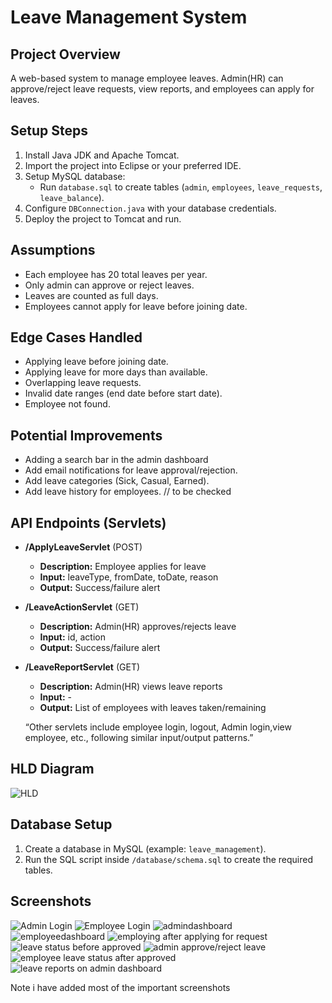 # Leave Management System

## Project Overview
A web-based system to manage employee leaves. Admin(HR) can approve/reject leave requests, view reports, and employees can apply for leaves.

## Setup Steps
1. Install Java JDK and Apache Tomcat.
2. Import the project into Eclipse or your preferred IDE.
3. Setup MySQL database:
   - Run `database.sql` to create tables (`admin`, `employees`, `leave_requests`, `leave_balance`).
4. Configure `DBConnection.java` with your database credentials.
5. Deploy the project to Tomcat and run.

## Assumptions
- Each employee has 20 total leaves per year.
- Only admin can approve or reject leaves.
- Leaves are counted as full days.
- Employees cannot apply for leave before joining date.

## Edge Cases Handled
- Applying leave before joining date.
- Applying leave for more days than available.
- Overlapping leave requests.
- Invalid date ranges (end date before start date).
- Employee not found.

## Potential Improvements
- Adding a search bar in the admin dashboard
- Add email notifications for leave approval/rejection.
- Add leave categories (Sick, Casual, Earned).
- Add leave history for employees. // to be checked 


## API Endpoints (Servlets)

- **/ApplyLeaveServlet** (POST)  
  - **Description:** Employee applies for leave  
  - **Input:** leaveType, fromDate, toDate, reason  
  - **Output:** Success/failure alert

- **/LeaveActionServlet** (GET)  
  - **Description:** Admin(HR) approves/rejects leave  
  - **Input:** id, action  
  - **Output:** Success/failure alert

- **/LeaveReportServlet** (GET)  
  - **Description:** Admin(HR) views leave reports  
  - **Input:** -  
  - **Output:** List of employees with leaves taken/remaining
  
  “Other servlets include employee login, logout, Admin login,view employee, etc., following similar 	input/output 	patterns.”


## HLD Diagram
![HLD](Diagram/HLD%20-%20leave_management_system.png)

## Database Setup
1. Create a database in MySQL (example: `leave_management`).
2. Run the SQL script inside `/database/schema.sql` to create the required tables.

## Screenshots
![Admin Login](Screenshots/adminLogin.png)
![Employee Login](Screenshots/employeeLogin.png)
![admindashboard](Screenshots/adminDashboard.png)
![employeedashboard](Screenshots/employeeDashborad.png)
![employing after applying for request](Screenshots/afterappling%20for%20leave.png)
![leave status before approved](Screenshots/tracking%20request%20status.png)
![admin approve/reject leave](Screenshots/aprove%20or%20reject%20leave.png)
![employee leave status after approved](Screenshots/approved.png)
![leave reports on admin dashboard](Screenshots/leave%20reports%20on%20admin%20dash%20board.png)

Note i have added most of the important screenshots 





